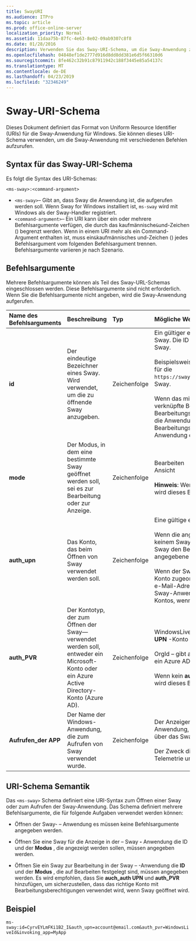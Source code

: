```yaml
---
title: SwayURI
ms.audience: ITPro
ms.topic: article
ms.prod: office-online-server
localization_priority: Normal
ms.assetid: 11daa75b-87fc-4e63-8e02-09ab9307c8f8
ms.date: 01/28/2016
description: Verwenden Sie das Sway-URI-Schema, um die Sway-Anwendung zu öffnen und eine Sway anzuzeigen oder zu bearbeiten.
ms.openlocfilehash: 04848ef1de2777d916d8dd8dd381e6d5f66310d6
ms.sourcegitcommit: 8fe462c32b91c87911942c188f3445e85a54137c
ms.translationtype: MT
ms.contentlocale: de-DE
ms.lasthandoff: 04/23/2019
ms.locfileid: "32346249"
---
```

# <a name="sway-uri-scheme"></a>Sway-URI-Schema

Dieses Dokument definiert das Format von Uniform Resource Identifier (URIs) für die Sway-Anwendung für Windows. Sie können dieses URI-Schema verwenden, um die Sway-Anwendung mit verschiedenen Befehlen aufzurufen.

## <a name="sway-uri-scheme-syntax"></a>Syntax für das Sway-URI-Schema

Es folgt die Syntax des URI-Schemas:

`<ms-sway>:<command-argument>`

- `<ms-sway>`&ndash; Gibt an, dass Sway die Anwendung ist, die aufgerufen werden soll. Wenn Sway for Windows installiert ist, `ms-sway` wird mit Windows als der Sway-Handler registriert.
- `<command-argument>`&ndash; Ein URI kann über ein oder mehrere Befehlsargumente verfügen, die durch das kaufmännische`&`und-Zeichen () begrenzt werden. Wenn in einem URI mehr als ein Command-Argument enthalten ist, muss ein`&`kaufmännisches und-Zeichen () jedes Befehlsargument vom folgenden Befehlsargument trennen. Befehlsargumente variieren je nach Szenario. 

## <a name="command-arguments"></a>Befehlsargumente

Mehrere Befehlsargumente können als Teil des Sway-URL-Schemas eingeschlossen werden. Diese Befehlsargumente sind nicht erforderlich. Wenn Sie die Befehlsargumente nicht angeben, wird die Sway-Anwendung aufgerufen.

|Name des Befehlsarguments|Beschreibung|Typ|Mögliche Werte|Pflichtfeld?|
|:-----|:-----|:-----|:-----|:-----|
|**id**|Der eindeutige Bezeichner eines Sway. Wird verwendet, um die zu öffnende Sway anzugeben.|Zeichenfolge|Ein gültiger eindeutiger Bezeichner für eine Sway. Die ID ist immer Teil der URL zu einem Sway.<br/><br/>Beispielsweise ist `dBheQgVZ1RQBfiQU`die ID für die `https://sway.com/dBheQgVZ1RQBfiQU`folgende Sway.<br/><br/>Wenn das mit der Sway-Anwendung verknüpfte Benutzerkonto über Bearbeitungsberechtigungen verfügt, öffnet die Anwendung die Sway im Bearbeitungsmodus. Andernfalls öffnet die Anwendung die Sway im Ansichtsmodus.|Nein|
|**mode**|Der Modus, in dem eine bestimmte Sway geöffnet werden soll, sei es zur Bearbeitung oder zur Anzeige.|Zeichenfolge|Bearbeiten<br/>Ansicht<br/><br/>**Hinweis**: Wenn keine **ID** angegeben wird, wird dieses Befehlsargument ignoriert.|Nein|
|**auth_upn**|Das Konto, das beim Öffnen von Sway verwendet werden soll.|Zeichenfolge|Eine gültige e-Mail-Adresse.<br/><br/>Wenn die angegebene e-Mail-Adresse keinem Sway-Konto zugeordnet ist, fordert Sway den Benutzer auf, sich als der angegebene Benutzer anzumelden.<br/><br/>Wenn der Sway-Anwendung mehr als ein Konto zugeordnet ist und die angegebene e-Mail-Adresse vorhanden ist, wechselt die Sway-Anwendung zur Verwendung dieses Kontos, wenn Sie aufgerufen wird.|Nein|
|**auth\_PVR**|Der Kontotyp, der zum Öffnen der Sway&mdash;verwendet werden soll, entweder ein Microsoft-Konto oder ein Azure Active Directory-Konto (Azure AD).|Zeichenfolge|WindowsLiveId – gibt an, dass das **auth\_-UPN** -Konto ein Microsoft-Konto ist.<br/><br/>OrgId – gibt an, dass das **auth\_-UPN** -Konto ein Azure AD-Konto ist.<br/><br/>Wenn kein **auth\_-UPN** angegeben wird, wird dieses Befehlsargument ignoriert.|Nein|
|**Aufrufen\_der APP**|Der Name der Windows-Anwendung, die zum Aufrufen von Sway verwendet wurde.|Zeichenfolge|Der Anzeigename der Windows-Anwendung, die verwendet wird, um Sway über das Sway-URL-Schema aufzurufen.<br/><br/>Der Zweck dieses Befehlsarguments ist die Telemetrie und Nachverfolgung.|Nein|

## <a name="uri-scheme-semantics"></a>URI-Schema Semantik

Das `<ms-sway>` Schema definiert eine URI-Syntax zum Öffnen einer Sway oder zum Aufrufen der Sway-Anwendung. Das Schema definiert mehrere Befehlsargumente, die für folgende Aufgaben verwendet werden können: 

- Öffnen der Sway- &ndash; Anwendung es müssen keine Befehlsargumente angegeben werden. 

- Öffnen Sie eine Sway für die Anzeige in der &ndash; Sway **-** Anwendung die ID und der **Modus** , die angezeigt werden sollen, müssen angegeben werden. 

- Öffnen Sie ein Sway zur Bearbeitung in der Sway &ndash; -Anwendung die **ID** und der **Modus** , die auf Bearbeiten festgelegt sind, müssen angegeben werden. Es wird empfohlen, dass Sie **auch\_auth UPN** und **auth\_PVR** hinzufügen, um sicherzustellen, dass das richtige Konto mit Bearbeitungsberechtigungen verwendet wird, wenn Sway geöffnet wird.  

## <a name="example"></a>Beispiel

`ms-sway:id=CyrvEYLmFKi1B2_I&auth_upn=account@email.com&auth_pvr=WindowsLiveId&invoking_app=MyApp` 



